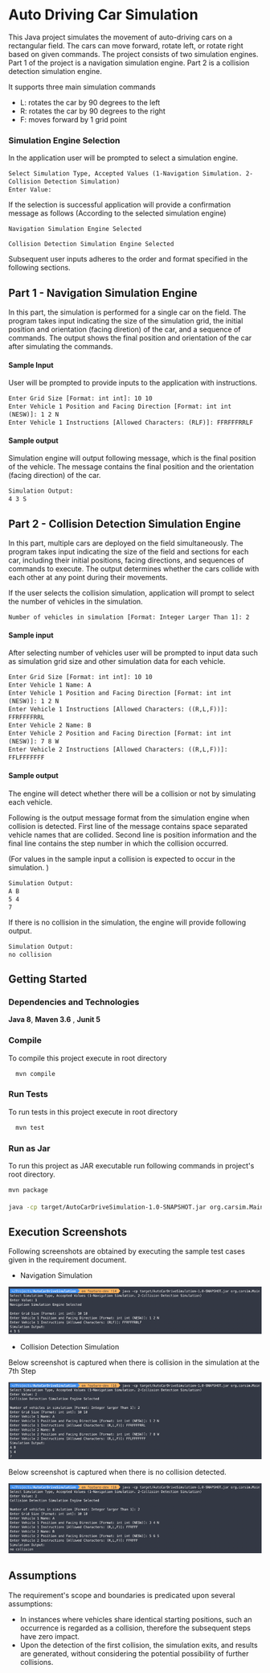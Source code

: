 # Auto Driving Car Simulation

This Java project simulates the movement of auto-driving cars on a rectangular field. The cars can move forward, rotate
left, or rotate right based on given commands. The project consists of two simulation engines. Part 1 of the project is
a navigation simulation engine. Part 2 is a collision detection simulation engine.

It supports three main simulation commands

- L: rotates the car by 90 degrees to the left
- R: rotates the car by 90 degrees to the right
- F: moves forward by 1 grid point

### Simulation Engine Selection

In the application user will be prompted to select a simulation engine.

```
Select Simulation Type, Accepted Values (1-Navigation Simulation. 2-Collision Detection Simulation)
Enter Value: 
```

If the selection is successful application will provide a confirmation message as follows (According to the selected
simulation engine)

```
Navigation Simulation Engine Selected
```

```
Collision Detection Simulation Engine Selected
```

Subsequent user inputs adheres to the order and format specified in the following sections.

## Part 1 - Navigation Simulation Engine

In this part, the simulation is performed for a single car on the field. The program takes input indicating the size of
the simulation grid, the initial position and orientation (facing diretion) of the car, and a sequence of commands. The
output
shows the final position and orientation of the car after simulating the commands.

#### Sample Input

User will be prompted to provide inputs to the application with instructions.

```
Enter Grid Size [Format: int int]: 10 10
Enter Vehicle 1 Position and Facing Direction [Format: int int (NESW)]: 1 2 N
Enter Vehicle 1 Instructions [Allowed Characters: (RLF)]: FFRFFFRRLF
```

#### Sample output

Simulation engine will output following message, which is the final position of the vehicle.
The message contains the final position and the orientation (facing direction) of the car.

```
Simulation Output:
4 3 S
```

## Part 2 - Collision Detection Simulation Engine

In this part, multiple cars are deployed on the field simultaneously. The program takes input indicating the size of the
field and sections for each car, including their initial positions, facing directions, and sequences of commands to
execute. The output determines whether the cars collide with each other at any point during their movements.

If the user selects the collision simulation, application will prompt to select the number of vehicles in the
simulation.

```
Number of vehicles in simulation [Format: Integer Larger Than 1]: 2
```

#### Sample input

After selecting number of vehicles user will be prompted to input data such as simulation grid size and other simulation
data for each vehicle.

```
Enter Grid Size [Format: int int]: 10 10
Enter Vehicle 1 Name: A
Enter Vehicle 1 Position and Facing Direction [Format: int int (NESW)]: 1 2 N
Enter Vehicle 1 Instructions [Allowed Characters: ((R,L,F))]: FFRFFFFRRL
Enter Vehicle 2 Name: B
Enter Vehicle 2 Position and Facing Direction [Format: int int (NESW)]: 7 8 W
Enter Vehicle 2 Instructions [Allowed Characters: ((R,L,F))]: FFLFFFFFFF
```

#### Sample output

The engine will detect whether there will be a collision or not by simulating each vehicle.

Following is the output message format from the simulation engine when collision is detected.
First line of the message contains space separated vehicle names that are collided. Second line is position information
and
the final line contains the step number in which the collision occurred.

(For values in the sample input a collision is expected to occur in the simulation. )

```
Simulation Output:
A B
5 4
7
```

If there is no collision in the simulation, the engine will provide following output.

```
Simulation Output:
no collision
```

## Getting Started

### Dependencies and Technologies

**Java 8**, **Maven 3.6** , **Junit 5**

### Compile

To compile this project execute in root directory

```bash
  mvn compile
```

### Run Tests

To run tests in this project execute in root directory

```bash
  mvn test
```

### Run as Jar

To run this project as JAR executable run following commands in project's root directory.

```bash
mvn package

java -cp target/AutoCarDriveSimulation-1.0-SNAPSHOT.jar org.carsim.Main
```

## Execution Screenshots

Following screenshots are obtained by executing the sample test cases given in the requirement document.

- Navigation Simulation

![Image Alt text](TestingScreenshots/Part_1.png)

- Collision Detection Simulation

Below screenshot is captured when there is collision in the simulation at the 7th Step

![Image Alt text](TestingScreenshots/Part_2_Collision.png)

Below screenshot is captured when there is no collision detected.

![Image Alt text](TestingScreenshots/Part_2_No_Collision.png)


## Assumptions

The requirement's scope and boundaries is predicated upon several assumptions:

- In instances where vehicles share identical starting positions, such an occurrence is regarded as a collision, therefore the subsequent steps have zero impact.
- Upon the detection of the first collision, the simulation exits, and results are generated, without considering the potential possibility of further collisions.